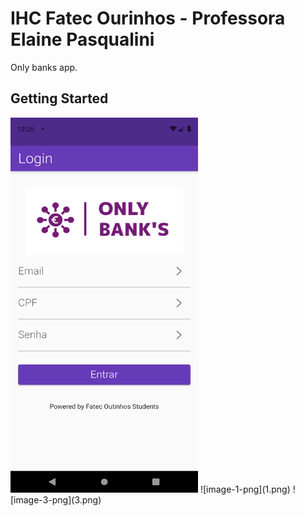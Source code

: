 # IHC Fatec Ourinhos - Professora Elaine Pasqualini

Only banks app.

## Getting Started

<img src="2.png" alt="image-2-png" width="300" height="600">
![image-1-png](1.png)
![image-3-png](3.png)
